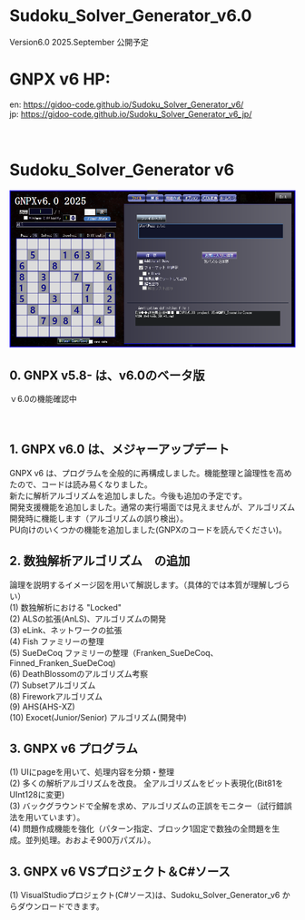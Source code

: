 # Sudoku_Solver_Generator_v6.0
 Version6.0 2025.September 公開予定
 

# GNPX v6 HP:
 en: https://gidoo-code.github.io/Sudoku_Solver_Generator_v6/<br>
 jp: https://gidoo-code.github.io/Sudoku_Solver_Generator_v6_jp/<br>
<br><br>
# Sudoku_Solver_Generator v6
![GNPX](./images0/GNPX_start.png)<br>

## 0. GNPX v5.8- は、v6.0のベータ版<br>
 ｖ6.0の機能確認中<br><br><br>


## 1. GNPX v6.0 は、メジャーアップデート<br>
 GNPX v6 は、プログラムを全般的に再構成しました。機能整理と論理性を高めたので、コードは読み易くなりました。<br>
 新たに解析アルゴリズムを追加しました。今後も追加の予定です。<br>
 開発支援機能を追加しました。通常の実行場面では見えませんが、アルゴリズム開発時に機能します（アルゴリズムの誤り検出）。<br>
 PU向けのいくつかの機能を追加しました(GNPXのコードを読んでください)。<br>


## 2. 数独解析アルゴリズム　の追加<br>
 論理を説明するイメージ図を用いて解説します。（具体的では本質が理解しづらい）<br>
 (1) 数独解析における "Locked"<br>
 (2) ALSの拡張(AnLS)、アルゴリズムの開発<br>
 (3) eLink、ネットワークの拡張<br>
 (4) Fish ファミリーの整理<br>
 (5) SueDeCoq ファミリーの整理（Franken_SueDeCoq、Finned_Franken_SueDeCoq)<br>
 (6) DeathBlossomのアルゴリズム考察<br>
 (7) Subsetアルゴリズム<br>
 (8) Fireworkアルゴリズム<br>
 (9) AHS(AHS-XZ)<br>
 (10) Exocet(Junior/Senior) アルゴリズム(開発中)<br>

## 3. GNPX v6 プログラム<br>
 (1) UIにpageを用いて、処理内容を分類・整理<br>
 (2) 多くの解析アルゴリズムを改良。 全アルゴリズムをビット表現化(Bit81をUInt128に変更)<br>
 (3) バックグラウンドで全解を求め、アルゴリズムの正誤をモニター（試行錯誤法を用いています）。<br>
 (4) 問題作成機能を強化（パターン指定、ブロック1固定で数独の全問題を生成。並列処理。おおよそ900万パズル）。<br>

## 3. GNPX v6 VSプロジェクト＆C#ソース<br>
 (1) VisualStudioプロジェクト(C#ソース)は、Sudoku_Solver_Generator_v6 からダウンロードできます。<br>